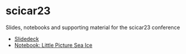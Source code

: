 # scicar23
Slides, notebooks and supporting material for the scicar23 conference

- [Slidedeck](https://docs.google.com/presentation/d/1ZUxhiTCeah78pEVXIJLKkl0oaeWsUkJKkJHwZQNHBj8/edit?usp=sharing)
- [Notebook: Little Picture Sea Ice](https://github.com/littlepictures/scicar23/blob/main/notebooks/LittlePicture_MeltingPoints.ipynb)
